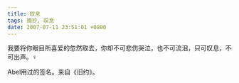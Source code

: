 ```yaml
---
title: 叹息
tags: 摘抄, 叹息
date: 2007-07-11 23:51:01 +0800
---
```



我要将你眼目所喜爱的忽然取去，你却不可悲伤哭泣，也不可流泪，只可叹息，不可出声。♀

Abel用过的签名。来自《旧约》。

